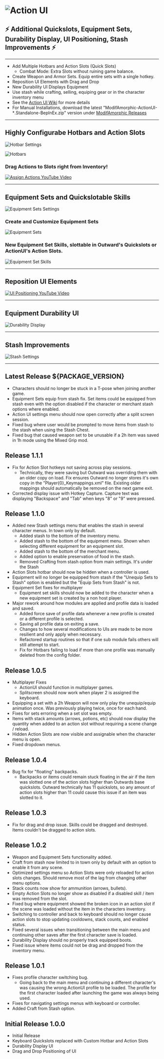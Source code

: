 # ![Action UI](https://github.com/ModifAmorphic/outward/blob/master/ActionUI/WikiReadmeAssets/Banner.png?raw=true)

## ⚡ Additional Quickslots, Equipment Sets, Durability Display, UI Positioning, Stash Improvements ⚡

***

- Add Multiple Hotbars and Action Slots (Quick Slots)
  - Combat Mode: Extra Slots without ruining game balance.
- Create Weapon and Armor Sets. Equip entire sets with a single hotkey.
- Reposition UI Elements with Drag and Drop
- New Durability UI Displays Equipment
- Use stash while crafting, selling, equiping gear or in the character inventory menu
- See the [Action UI Wiki](https://github.com/ModifAmorphic/outward/wiki/Action-UI) for more details
- For Manual Installations, download the latest "ModifAmorphic-ActionUI-*.Standalone-BepInEx.zip" version under [ModifAmorphic Releases](https://github.com/ModifAmorphic/outward/releases)

***

## Highly Configurabe Hotbars and Action Slots

![Hotbar Settings](https://github.com/ModifAmorphic/outward/blob/master/ActionUI/WikiReadmeAssets/HotbarSettingsView_small.png?raw=true)

![Hotbars](https://github.com/ModifAmorphic/outward/blob/master/ActionUI/WikiReadmeAssets/Hotbar.png?raw=true)

### Drag Actions to Slots right from Inventory!

[ ![Assign Actions YouTube Video](https://github.com/ModifAmorphic/outward/blob/master/ActionUI/WikiReadmeAssets/AssignActionSlotVideo.png?raw=true) ](https://youtu.be/nJT76DLFIqw)

***

## Equipment Sets and Quickslotable Skills

![Equipment Sets Settings](https://github.com/ModifAmorphic/outward/blob/master/ActionUI/WikiReadmeAssets/EquipmentSetSettingsView_small.png?raw=true)

### Create and Customize Equipment Sets

![Equipment Sets](https://github.com/ModifAmorphic/outward/blob/master/ActionUI/WikiReadmeAssets/EquipmentSetsMenu_small.png?raw=true)

### New Equipment Set Skills, slottable in Outward's Quickslots or ActionUI's Action Slots.

![Equipment Set Skills](https://github.com/ModifAmorphic/outward/blob/master/ActionUI/WikiReadmeAssets/EquipmentSetSkills_small.png?raw=true)

***

## Reposition UI Elements

[ ![UI Positioning YouTube Video](https://github.com/ModifAmorphic/outward/blob/master/ActionUI/WikiReadmeAssets/UIPositioningVideo.png?raw=true) ](https://youtu.be/zoY1qEdeATg)

***

## Equipment Durability UI

![Durability Display](https://github.com/ModifAmorphic/outward/blob/master/ActionUI/WikiReadmeAssets/DurabilityDisplay.png?raw=true)

***

## Stash Improvements

![Stash Settings](https://github.com/ModifAmorphic/outward/blob/master/ActionUI/WikiReadmeAssets/StashSettingsView.png?raw=true)

***

## Latest Release ${PACKAGE_VERSION}
  - Characters should no longer be stuck in a T-pose when joining another game.
  - Equipment Sets equip from stash fix. Set items could be equipped from stash even with the option disabled if the character or merchant stash options where enabled.
  - Action UI settings menu should now open correctly after a split screen session.
  - Fixed bug where user would be prompted to move items from stash to the stash when using the Stash Chest.
  - Fixed bug that caused weapon set to be unusable if a 2h item was saved in 1h mode using the Mixed Grip mod.

## Release 1.1.1
  - Fix for Action Slot hotkeys not saving across play sessions.
    - Technically, they were saving but Outward was overriding them with an older copy on load. Fix ensures Outward no longer stores it's own copy in the "Player{0}_Keymappings.xml" file. Existing older mappings should automatically be removed on the next game exit.
  - Corrected display issue with Hotkey Capture. Capture text was displaying "Backspace" and "Tab" when keys "8" or "9" were pressed.

## Release 1.1.0
  - Added new Stash settings menu that enables the stash in several character menus. In town only by default.
    - Added stash to the bottom of the inventory menu.
    - Added stash to the bottom of the equipment menu. Shown when selecting different equipment for an equipment slot.
    - Added stash to the bottom of the merchant menu.
    - Added option to enable preservation of food in the stash.
    - Removed Crafting from stash option from main settings. It's under the Stash
  - Action Slots hotbar should now be hidden when a controller is used.
  - Equipment will no longer be equipped from stash if the "Unequip Sets to Stash" option is enabled but the "Equip Sets from Stash" is not.
  - Equipment Set fixes for multiplayer
    - Equipment set skills should now be added to the character when a new equipment set is created by a non host player.
  - Major rework around how modules are applied and profile data is loaded and saved.
    - Added force save of profile data whenever a new profile is created or a different profile is selected.
    - Saving all profile data on exiting a save.
    - Changes to how several modifications to UIs are made to be more resilient and only apply when necessary.
    - Refactored startup routines so that if one sub module fails others will still attempt to start.
    - Fix for Hotbars failing to load if more than one profile was manually deleted from the config folder.

## Release 1.0.5
  - Multiplayer Fixes
    - ActionUI should function in multiplayer games.
    - Splitscreen should now work when player 2 is assigned the keyboard.
  - Equipping a set with a 2h Weapon will now only play the unequip/equip animation once. Was previously playing twice, once for each hand.
  - Fixes for sets erroring when a set slot was empty.
  - Items with stack amounts (arrows, potions, etc) should now display the quantity when added to an action slot without requiring a scene change / reload.
  - Hidden Action Slots are now visible and assignable when the character menu is open.
  - Fixed dropdown menus.

## Release 1.0.4
  - Bug fix for "floating" backpacks.
    - Backpacks or items could remain stuck floating in the air if the item was slotted one of the action slots higher than Outwards base quickslots. Outward technically has 11 quickslots, so any amount of action slots higher than 11 could cause this issue if an item was slotted to it.

## Release 1.0.3
  - Fix for drag and drop issue. Skills could be dragged and destroyed. Items couldn't be dragged to action slots.

## Release 1.0.2
  - Weapon and Equipment Sets functionality added.
  - Craft from stash now limited to in town only by default with an option to enable it from any scene.
  - Optimized settings menu so Action Slots were only reloaded for action slots changes. Should remove most of the lag from changing other menu options.
  - Stack counts now show for ammunition (arrows, bullets).
  - Empty Action Slots no longer show as disabled if a disabled skill / item was removed from the slot.
  - Fixed bug where equipment showed the broken icon in an action slot if the scene was loaded without the item in the characters inventory.
  - Switching to controller and back to keyboard should no longer cause action slots to stop updating cooldowns, stack counts, and enabled status.
  - Fixed several issues when transitioning between the main menu and continuing other saves after the first character save is loaded.
  - Durability Display should no properly track equipped boots.
  - Fixed issue where items could not be drag and dropped from the inventory menu.

## Release 1.0.1
  - Fixes profile character switching bug. 
    - Going back to the main menu and continuing a different character's was causing the wrong ActionUI profile to be loaded. The profile for the first character loaded after launching the game was always being used.
  - Fixes for navigating settings menus with keyboard or controller.
  - Added Craft from Stash option.

## Initial Release 1.0.0
  - Initial Release
  - Keyboard Quickslots replaced with Custom Hotbar and Action Slots
  - Durability Display UI
  - Drag and Drop Positioning of UI